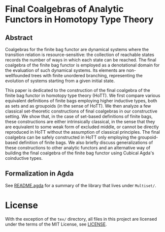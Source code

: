 # Final Coalgebras of Analytic Functors in Homotopy Type Theory

## Abstract

Coalgebras for the finite bag functor are dynamical systems where the
transition relation is resource-sensitive: the collection of reachable states
records the number of ways in which each state can be reached. The final
coalgebra of the finite bag functor is employed as a denotational domain for
the evaluation of such dynamical systems. Its elements are non-wellfounded
trees with finite unordered branching, representing the evolution of systems
starting from a given initial state.

This paper is dedicated to the construction of the final coalgebra of the
finite bag functor in homotopy type theory (HoTT). We first compare various
equivalent definitions of finite bags employing higher inductive types, both as
sets and as groupoids (in the sense of HoTT). We then analyze a few classical
set-theoretic constructions of final coalgebras in our constructive setting. We
show that, in the case of set-based definitions of finite bags, these
constructions are either intrinsically classical, in the sense that they are
equivalent to some weak form of excluded middle, or cannot be directly
reproduced in HoTT without the assumption of classical principles. The final
coalgebra can be safely constructed in HoTT only employing the groupoid-based
definition of finite bags. We also briefly discuss generalizations of these
constructions to other analytic functors and an alternative way of building the
final coalgebra of the finite bag functor using Cubical Agda's coinductive
types.

## Formalization in Agda

See [README.agda](README.agda) for a summary of the library that lives under
`Multiset/`.

# License

With the exception of the `tex/` directory, all files in this project are
licensed under the terms of the MIT License, see [LICENSE](LICENSE).

